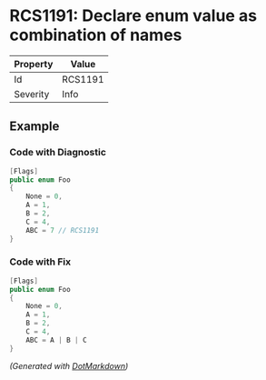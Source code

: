 # RCS1191: Declare enum value as combination of names

| Property | Value   |
| -------- | ------- |
| Id       | RCS1191 |
| Severity | Info    |

## Example

### Code with Diagnostic

```csharp
[Flags]
public enum Foo
{
    None = 0,
    A = 1,
    B = 2,
    C = 4,
    ABC = 7 // RCS1191
}
```

### Code with Fix

```csharp
[Flags]
public enum Foo
{
    None = 0,
    A = 1,
    B = 2,
    C = 4,
    ABC = A | B | C
}
```


*\(Generated with [DotMarkdown](http://github.com/JosefPihrt/DotMarkdown)\)*